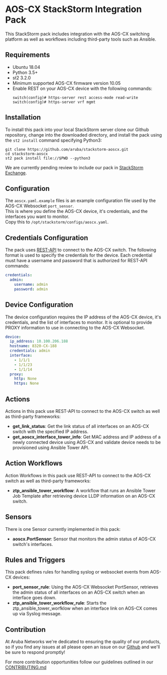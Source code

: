 # AOS-CX StackStorm Integration Pack

This StackStorm pack includes integration with the AOS-CX switching platform 
as well as workflows including third-party tools such as Ansible.

## Requirements

* Ubuntu 18.04
* Python 3.5+
* st2 3.2.0
* Minimum supported AOS-CX firmware version 10.05
* Enable REST on your AOS-CX device with the following commands:
    ```
    switch(config)# https-server rest access-mode read-write
    switch(config)# https-server vrf mgmt
    ```

## Installation

To install this pack into your local StackStorm server clone our Github repository, 
change into the downloaded directory, and install the pack using the `st2 install` command 
specifying Python3:
```
git clone https://github.com/aruba/stackstorm-aoscx.git
cd stackstorm-aoscx
st2 pack install file://$PWD --python3
```

We are currently pending review to include our pack in [StackStorm Exchange](https://exchange.stackstorm.org/). 

## Configuration
The `aoscx.yaml.example` files is an example configuration file used by the AOS-CX Websocket `port_sensor`.  
This is where you define the AOS-CX device, it's credentials, and the interfaces you want to monitor.  
Copy this to `/opt/stackstorm/configs/aoscx.yaml`.
  
## Credentials Configuration
The pack uses [REST-API](https://developer.arubanetworks.com/aruba-aoscx/docs/getting-started-with-aos-cx-rest) 
to connect to the AOS-CX switch. The following format is used to specify the credentials 
for the device. Each credential must have a username and password that is authorized for REST-API 
commands:
```yaml
credentials:
  admin:
    username: admin
    password: admin
```  

## Device Configuration
The device configuration requires the IP address of the AOS-CX device, it's credentials, 
and the list of interfaces to monitor. It is optional to provide PROXY information 
 to use in connecting to the AOS-CX Websocket. 
```yaml
device:
  ip_address: 10.100.206.188
  hostname: 8320-CX-188
  credentials: admin
  interface:
    - 1/1/1
    - 1/1/23
    - 1/1/14
  proxy:
    http: None
    https: None
```  

## Actions
Actions in this pack use REST-API to connect to the AOS-CX switch as well as third-party 
frameworks: 
- **get_link_status**: Get the link status of all interfaces on an AOS-CX switch with the specified IP address.  
- **get_aoscx_interface_tower_info**: Get MAC address and IP address of a newly connected 
device using AOS-CX and validate device needs to be provisioned using Ansible Tower API.  

## Action Workflows
Action Workflows in this pack use REST-API to connect to the AOS-CX switch as well as third-party 
frameworks: 
- **ztp_ansible_tower_workflow**: A workflow that runs an Ansible Tower Job Template 
after retrieving device LLDP information on an AOS-CX switch.  

## Sensors
There is one Sensor currently implemented in this pack:
 - **aoscx.PortSensor**: Sensor that monitors the admin status of AOS-CX switch's interfaces.  
  
## Rules and Triggers
This pack defines rules for handling syslog or websocket events from AOS-CX devices:  
- **port_sensor_rule**: Using the AOS-CX Websocket PortSensor, retrieves the admin status of all interfaces on an AOS-CX switch when an interface goes down.  
- **ztp_ansible_tower_workflow_rule**: Starts the ztp_ansible_tower_worfklow when an interface link on AOS-CX comes up via Syslog message.


## Contribution
At Aruba Networks we're dedicated to ensuring the quality of our products, so if you find any
issues at all please open an issue on our [Github](https://github.com/aruba/stackstorm-aoscx) and we'll be sure to respond promptly!

For more contribution opportunities follow our guidelines outlined in our [CONTRIBUTING.md](https://github.com/aruba/stackstorm-aoscx/blob/master/CONTRIBUTING.md)